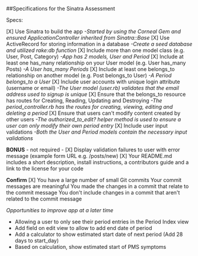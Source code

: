 ##Specifications for the Sinatra Assessment

Specs:

 [X] Use Sinatra to build the app
     *-Started by using the Corneal Gem and ensured ApplicationController inherited from Sinatra::Base*
 [X] Use ActiveRecord for storing information in a database
     *-Create a seed database and utilized rake:db function*
 [X] Include more than one model class (e.g. User, Post, Category)
     *-App has 2 models, User and Period*
 [X] Include at least one has_many relationship on your User model (e.g. User has_many Posts)
     *-A User has_many Periods*
 [X] Include at least one belongs_to relationship on another model (e.g. Post belongs_to User)
     *-A Period belongs_to a User*
 [X] Include user accounts with unique login attribute (username or email)
     *-The User model (user.rb) validates that the email address used to signup is unique*
 [X] Ensure that the belongs_to resource has routes for Creating, Reading, Updating and Destroying
     *-The period_controller.rb has the routes for creating, viewing, editing and deleting a period*
 [X] Ensure that users can't modify content created by other users
      *-The authorized_to_edit? helper method is used to ensure a user can only modify their own period entry*
 [X] Include user input validations
      *-Both the User and Period models contain the necessary input validations*
 
 **BONUS** - not required - 
 [X] Display validation failures to user with error message (example form URL e.g. /posts/new)
 [X] Your README.md includes a short description, install instructions, a contributors guide and a link to the license for your code

**Confirm**  [X]
 You have a large number of small Git commits
 Your commit messages are meaningful
 You made the changes in a commit that relate to the commit message
 You don't include changes in a commit that aren't related to the commit message


 *Opportunities to improve app at a later time*
 - Allowing a user to only see their period entries in the Period Index view
 - Add field on edit view to allow to add end date of period
 - Add a calculator to show estimated start date of next period (Add 28 days to start_day)
 - Based on calculation, show estimated start of PMS symptoms
